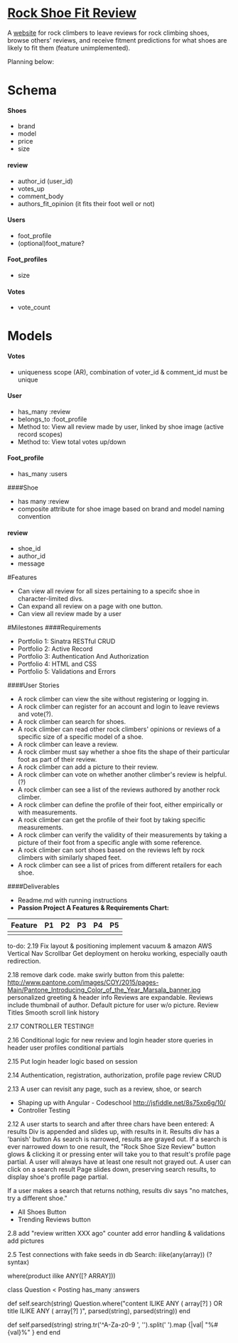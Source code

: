 # [Rock Shoe Fit Review](http://www.rockshoe.me/ "rockshoe.me")
A [website](http://www.rockshoe.me) for rock climbers to leave reviews for rock climbing shoes, browse others' reviews, and receive fitment predictions for what shoes are likely to fit them (feature unimplemented).

Planning below:
# Schema

#### Shoes
* brand
* model
* price
* size

#### review
* author_id (user_id)
* votes_up
* comment_body
* authors_fit_opinion (it fits their foot well or not)

#### Users
* foot_profile
* (optional)foot_mature?

#### Foot_profiles
* size

#### Votes
* vote_count

# Models
#### Votes
* uniqueness scope (AR), combination of voter_id & comment_id must be unique


#### User
* has_many :review
* belongs_to :foot_profile
* Method to: View all review made by user, linked by shoe image (active record scopes)
* Method to: View total votes up/down

#### Foot_profile
* has_many :users

####Shoe
* has many :review
* composite attribute for shoe image based on brand and model naming convention

#### review
* shoe_id
* author_id
* message




#Features
* Can view all review for all sizes pertaining to a specifc shoe in character-limited divs.
* Can expand all review on a page with one button.
* Can view all review made by a user




#Milestones
####Requirements
* Portfolio 1: Sinatra RESTful CRUD
* Portfolio 2: Active Record
* Portfolio 3: Authentication And Authorization
* Portfolio 4: HTML and CSS
* Portfolio 5: Validations and Errors

####User Stories
* A rock climber can view the site without registering or logging in.
* A rock climber can register for an account and login to leave reviews and vote(?).
* A rock climber can search for shoes.
* A rock climber can read other rock climbers' opinions or reviews of a specific size of a specific model of a shoe.
* A rock climber can leave a review.
* A rock climber must say whether a shoe fits the shape of their particular foot as part of their review.
* A rock climber can add a picture to their review.
* A rock climber can vote on whether another climber's review is helpful. (?)
* A rock climber can see a list of the reviews authored by another rock climber.
* A rock climber can define the profile of their foot, either empirically or with measurements.
* A rock climber can get the profile of their foot by taking specific measurements.
* A rock climber can verify the validity of their measurements by taking a picture of their foot from a specific angle with some reference.
* A rock climber can sort shoes based on the reviews left by rock climbers with similarly shaped feet.
* A rock climber can see a list of prices from different retailers for each shoe.


####Deliverables
* Readme.md with running instructions
* **Passion Project A Features & Requirements Chart:**

| Feature |  P1 |  P2 |  P3 |  P4 |  P5 |
| ------- | --- | --- | --- | --- | --- |
|         |     |     |     |     |     |




to-do:
2.19
Fix layout & positioning
implement vacuum & amazon AWS
Vertical Nav Scrollbar
Get deployment on heroku working, especially oauth redirection.

2.18
remove dark code.
make swirly button from this palette: http://www.pantone.com/images/COY/2015/pages-Main/Pantone_Introducing_Color_of_the_Year_Marsala_banner.jpg
personalized greeting & header info
Reviews are expandable. Reviews include thumbnail of author.
Default picture for user w/o picture.
Review Titles
Smooth scroll
link history

2.17
CONTROLLER TESTING!!

2.16
Conditional logic for new review and login header
store queries in header
user profiles
conditional partials


2.15
Put login header logic based on session

2.14
Authentication, registration, authorization, profile page
review CRUD

2.13
A user can revisit any page, such as a review, shoe, or search
* Shaping up with Angular - Codeschool
http://jsfiddle.net/8s75xp6g/10/
* Controller Testing

2.12
A user starts to search and after three chars have been entered:
  A results Div is appended and slides up, with results in it.
    Results div has a 'banish' button
  As search is narrowed, results are grayed out.
  If a search is ever narrowed down to one result, the "Rock Shoe Size Review" button glows & clicking it or pressing enter will take you to that result's profile page partial.
    A user will always have at least one result not grayed out.
A user can click on a search result
  Page slides down, preserving search results, to display shoe's profile page partial.

If a user makes a search that returns nothing, results div says "no matches, try a different shoe."

* All Shoes Button
* Trending Reviews button

2.8
add "review written XXX ago" counter
add error handling & validations
add pictures

2.5
Test connections with fake seeds in db
Search: ilike(any(array)) (?syntax)

where(product ilike ANY([? ARRAY]))
<!-- Angela & Bryan code below: -->
class Question < Posting
  has_many :answers


  def self.search(string)
    Question.where("content ILIKE ANY ( array[?] ) OR title ILIKE ANY ( array[?] )", parsed(string), parsed(string))
  end

  def self.parsed(string)
    string.tr('^A-Za-z0-9 ', '').split(' ').map {|val| "%#{val}%" }
  end
end
